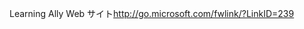 <Token xmlns:xlink="http://www.w3.org/1999/xlink"><externalLink xmlns="http://ddue.schemas.microsoft.com/authoring/2003/5"><linkText>Learning Ally Web サイト</linkText><linkUri>http://go.microsoft.com/fwlink/?LinkID=239</linkUri></externalLink></Token>

<!--HONumber=Jun16_HO4-->


